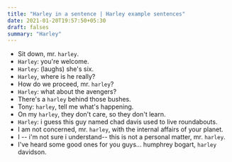 ```yaml
---
title: "Harley in a sentence | Harley example sentences"
date: 2021-01-20T19:57:50+05:30
draft: falses
summary: "Harley"
---
```

- Sit down, mr. `harley`.
- `Harley`: you're welcome.
- `Harley`: (laughs) she's six.
- `Harley`, where is he really?
- How do we proceed, mr. `harley`?
- `Harley`: what about the avengers?
- There's a `harley` behind those bushes.
- Tony: `harley`, tell me what's happening.
- On my `harley`, they don't care, so they don't learn.
- `Harley`: i guess this guy named chad davis used to live roundabouts.
- I am not concerned, mr. `harley`, with the internal affairs of your planet.
- I -- i'm not sure i understand-- this is not a personal matter, mr. `harley`.
- I've heard some good ones for you guys... humphrey bogart, `harley` davidson.
                 
